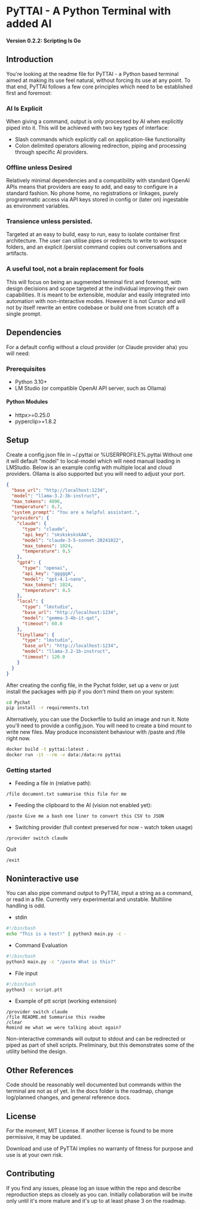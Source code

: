 # PyTTAI - A Python Terminal with added AI
#### Version 0.2.2: Scripting Is Go

## Introduction
You're looking at the readme file for PyTTAI - a Python based terminal aimed at making its use feel natural, without forcing its use at any point.
To that end, PyTTAI follows a few core principles which need to be established first and foremost:

### AI Is Explicit
When giving a command, output is only processed by AI when explicitly piped into it. 
This will be achieved with two key types of interface:
- Slash commands which explicitly call on application-like functionality
- Colon delimited operators allowing redirection, piping and processing through specific AI providers.

### Offline unless Desired
Relatively minimal dependencies and a compatibility with standard OpenAI APIs means that providers are easy to add, and easy to configure in a standard fashion.
No phone home, no registrations or linkages, purely programmatic access via API keys stored in config or (later on) ingestable as environment variables.

### Transience unless persisted.
Targeted at an easy to build, easy to run, easy to isolate container first architecture.
The user can utilise pipes or redirects to write to workspace folders, and an explicit /persist command copies out conversations and artifacts.

### A useful tool, not a brain replacement for fools
This will focus on being an augmented terminal first and foremost, with design decisions and scope targeted at the individual improving their own capabilities.
It is meant to be extensible, modular and easily integrated into automation with non-interactive modes.
However it is not Cursor and will not by itself rewrite an entire codebase or build one from scratch off a single prompt.

## Dependencies
For a default config without a cloud provider (or Claude provider aha) you will need:
### Prerequisites
- Python 3.10+
- LM Studio (or compatible OpenAI API server, such as Ollama)

#### Python Modules
- httpx>=0.25.0
- pyperclip>=1.8.2

## Setup
Create a config.json file in ~/.pyttai or %USERPROFILE%\.pyttai
Without one it will default "model" to local-model which will need manual loading in LMStudio.
Below is an example config with multiple local and cloud providers.
Ollama is also supported but you will need to adjust your port.
```json
{
  "base_url": "http://localhost:1234",
  "model": "llama-3.2-3b-instruct",
  "max_tokens": 4096,
  "temperature": 0.7,
  "system_prompt": "You are a helpful assistant.",
  "providers": {
    "claude": {
      "type": "claude",
      "api_key": "skskskskskAA",
      "model": "claude-3-5-sonnet-20241022",
      "max_tokens": 1024,
      "temperature": 0.5
    },
    "gpt4": {
      "type": "openai",
      "api_key": "gggggA",
      "model": "gpt-4.1-nano",
      "max_tokens": 1024,
      "temperature": 0.5
    },
    "local": {
      "type": "lmstudio",
      "base_url": "http://localhost:1234",
      "model": "gemma-3-4b-it-qat",
      "timeout": 60.0
    },
    "tinyllama": {
      "type": "lmstudio",
      "base_url": "http://localhost:1234",
      "model": "llama-3.2-1b-instruct",
      "timeout": 120.0
    }
  }
}
```

After creating the config file, in the Pychat folder, set up a venv or just install the packages with pip if you don't mind them on your system:
```bash
cd Pychat
pip install -r requirements.txt
```

Alternatively, you can use the Dockerfile to build an image and run it. Note you'll need to provide a config.json.
You will need to create a bind mount to write new files.
May produce inconsistent behaviour with /paste and /file right now.
```bash
docker build -t pyttai:latest .
docker run -it --rm -v data:/data:ro pyttai
```

### Getting started
- Feeding a file in (relative path):
```
/file document.txt summarise this file for me
```

- Feeding the clipboard to the AI (vision not enabled yet):
```
/paste Give me a bash one liner to convert this CSV to JSON
```

- Switching provider (full context preserved for now - watch token usage)
```
/provider switch claude
```

Quit
```
/exit
```

## Noninteractive use

You can also pipe command output to PyTTAI, input a string as a command, or read in a file.
Currently very experimental and unstable. Multiline handling is odd.

- stdin
```bash
#!/bin/bash
echo "This is a test!" | python3 main.py -c -
```
- Command Evaluation
```bash
#!/bin/bash
python3 main.py -c "/paste What is this?"
```

- File input
```bash
#!/bin/bash
python3 -c script.ptt
```
- Example of ptt script (working extension)
```
/provider switch claude
/file README.md Summarise this readme
/clear
Remind me what we were talking about again?
```

Non-interactive commands will output to stdout and can be redirected or piped as part of shell scripts.
Preliminary, but this demonstrates some of the utility behind the design.

## Other References
Code should be reasonably well documented but commands within the terminal are not as of yet.
In the docs folder is the roadmap, change log/planned changes, and general reference docs.

## License
For the moment, MIT License. If another license is found to be more permissive, it may be updated.

Download and use of PyTTAI implies no warranty of fitness for purpose and use is at your own risk.

## Contributing
If you find any issues, please log an issue within the repo and describe reproduction steps as closely as you can.
Initially collaboration will be invite only until it's more mature and it's up to at least phase 3 on the roadmap.